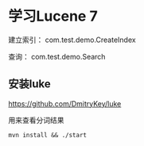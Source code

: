 学习Lucene 7
========

建立索引：
com.test.demo.CreateIndex

查询：
com.test.demo.Search


## 安装luke
https://github.com/DmitryKey/luke

用来查看分词结果

```
mvn install && ./start
```
